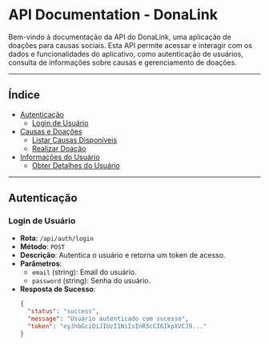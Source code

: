# API Documentation - DonaLink

Bem-vindo à documentação da API do DonaLink, uma aplicação de doações para causas sociais. Esta API permite acessar e interagir com os dados e funcionalidades do aplicativo, como autenticação de usuários, consulta de informações sobre causas e gerenciamento de doações.

---

## Índice

- [Autenticação](#autenticação)
  - [Login de Usuário](#login-de-usuário)
- [Causas e Doações](#causas-e-doações)
  - [Listar Causas Disponíveis](#listar-causas-disponíveis)
  - [Realizar Doação](#realizar-doação)
- [Informações do Usuário](#informações-do-usuário)
  - [Obter Detalhes do Usuário](#obter-detalhes-do-usuário)

---

## Autenticação

### Login de Usuário

- **Rota**: `/api/auth/login`
- **Método**: `POST`
- **Descrição**: Autentica o usuário e retorna um token de acesso.
- **Parâmetros**:
  - `email` (string): Email do usuário.
  - `password` (string): Senha do usuário.
- **Resposta de Sucesso**:
  ```json
  {
    "status": "success",
    "message": "Usuário autenticado com sucesso",
    "token": "eyJhbGciOiJIUzI1NiIsInR5cCI6IkpXVCJ9..."
  }
